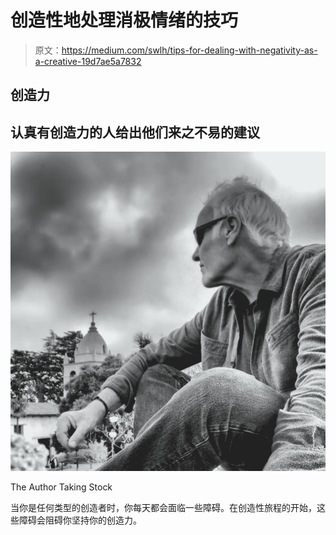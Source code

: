 # 创造性地处理消极情绪的技巧

> 原文：<https://medium.com/swlh/tips-for-dealing-with-negativity-as-a-creative-19d7ae5a7832>

## 创造力

## 认真有创造力的人给出他们来之不易的建议

![](img/0550f11dd92d9dddc91ceda6884c999d.png)

The Author Taking Stock

当你是任何类型的创造者时，你每天都会面临一些障碍。在创造性旅程的开始，这些障碍会阻碍你坚持你的创造力。